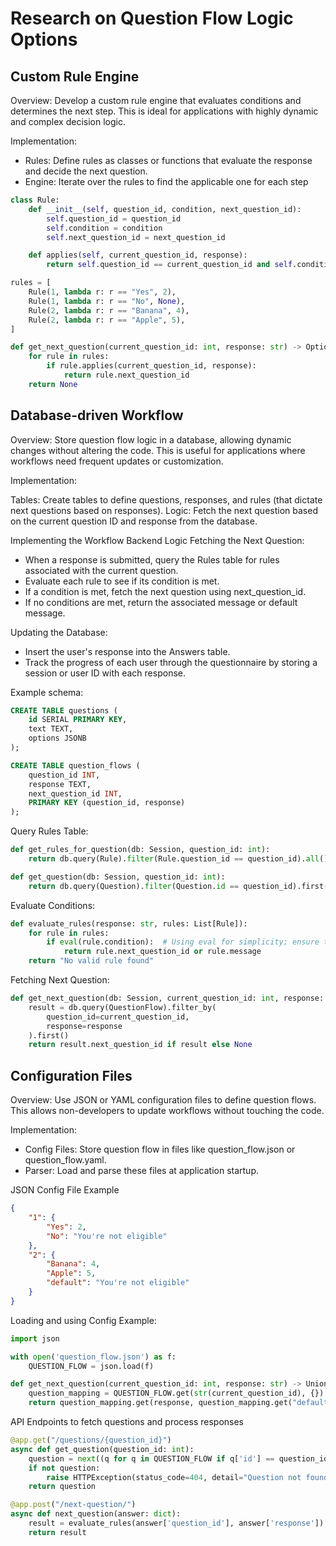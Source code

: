 # Research on Question Flow Logic Options

## Custom Rule Engine

Overview:
Develop a custom rule engine that evaluates conditions and determines the next step. This is ideal for applications with highly dynamic and complex decision logic.

Implementation:

- Rules: Define rules as classes or functions that evaluate the response and decide the next question.
- Engine: Iterate over the rules to find the applicable one for each step

```python
class Rule:
    def __init__(self, question_id, condition, next_question_id):
        self.question_id = question_id
        self.condition = condition
        self.next_question_id = next_question_id

    def applies(self, current_question_id, response):
        return self.question_id == current_question_id and self.condition(response)

rules = [
    Rule(1, lambda r: r == "Yes", 2),
    Rule(1, lambda r: r == "No", None),
    Rule(2, lambda r: r == "Banana", 4),
    Rule(2, lambda r: r == "Apple", 5),
]

def get_next_question(current_question_id: int, response: str) -> Optional[int]:
    for rule in rules:
        if rule.applies(current_question_id, response):
            return rule.next_question_id
    return None

```
## Database-driven Workflow

Overview:
Store question flow logic in a database, allowing dynamic changes without altering the code. This is useful for applications where workflows need frequent updates or customization.

Implementation:

Tables: Create tables to define questions, responses, and rules (that dictate next questions based on responses).
Logic: Fetch the next question based on the current question ID and response from the database.

Implementing the Workflow
Backend Logic
Fetching the Next Question:

- When a response is submitted, query the Rules table for rules associated with the current question.
- Evaluate each rule to see if its condition is met.
- If a condition is met, fetch the next question using next_question_id.
- If no conditions are met, return the associated message or default message.

Updating the Database:

- Insert the user's response into the Answers table.
- Track the progress of each user through the questionnaire by storing a session or user ID with each response.

Example schema:
```sql
CREATE TABLE questions (
    id SERIAL PRIMARY KEY,
    text TEXT,
    options JSONB
);

CREATE TABLE question_flows (
    question_id INT,
    response TEXT,
    next_question_id INT,
    PRIMARY KEY (question_id, response)
);
```

Query Rules Table:

```python
def get_rules_for_question(db: Session, question_id: int):
    return db.query(Rule).filter(Rule.question_id == question_id).all()

def get_question(db: Session, question_id: int):
    return db.query(Question).filter(Question.id == question_id).first()

```

Evaluate Conditions:
```python
def evaluate_rules(response: str, rules: List[Rule]):
    for rule in rules:
        if eval(rule.condition):  # Using eval for simplicity; ensure this is safe
            return rule.next_question_id or rule.message
    return "No valid rule found"

```

Fetching Next Question:

```python
def get_next_question(db: Session, current_question_id: int, response: str) -> Optional[int]:
    result = db.query(QuestionFlow).filter_by(
        question_id=current_question_id,
        response=response
    ).first()
    return result.next_question_id if result else None

```

## Configuration Files

Overview:
Use JSON or YAML configuration files to define question flows. This allows non-developers to update workflows without touching the code.

Implementation:

- Config Files: Store question flow in files like question_flow.json or question_flow.yaml.
- Parser: Load and parse these files at application startup.

JSON Config File Example
```json
{
    "1": {
        "Yes": 2,
        "No": "You're not eligible"
    },
    "2": {
        "Banana": 4,
        "Apple": 5,
        "default": "You're not eligible"
    }
}

```

Loading and using Config Example:

```python
import json

with open('question_flow.json') as f:
    QUESTION_FLOW = json.load(f)

def get_next_question(current_question_id: int, response: str) -> Union[int, str]:
    question_mapping = QUESTION_FLOW.get(str(current_question_id), {})
    return question_mapping.get(response, question_mapping.get("default", "No further questions"))

```

API Endpoints to fetch questions and process responses

```python
@app.get("/questions/{question_id}")
async def get_question(question_id: int):
    question = next((q for q in QUESTION_FLOW if q['id'] == question_id), None)
    if not question:
        raise HTTPException(status_code=404, detail="Question not found")
    return question

@app.post("/next-question/")
async def next_question(answer: dict):
    result = evaluate_rules(answer['question_id'], answer['response'])
    return result

```
